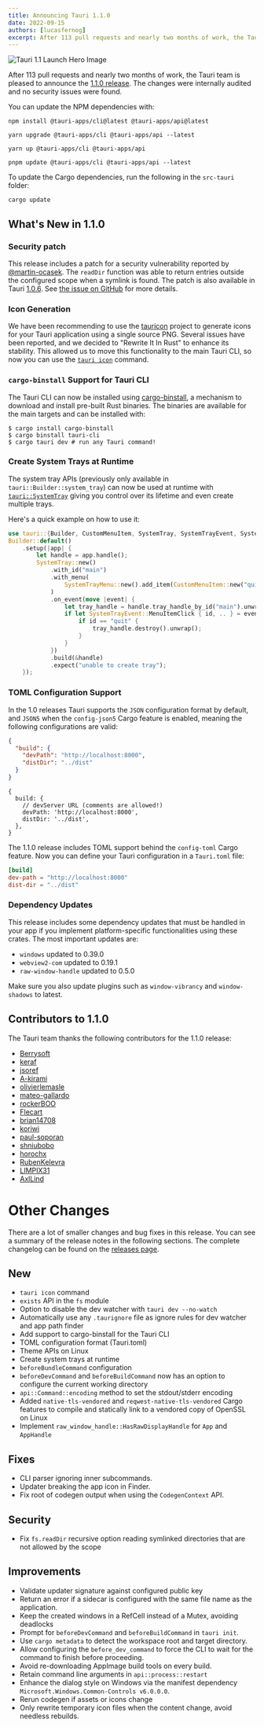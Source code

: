 ```yaml
---
title: Announcing Tauri 1.1.0
date: 2022-09-15
authors: [lucasfernog]
excerpt: After 113 pull requests and nearly two months of work, the Tauri team is pleased to announce the 1.1.0 release.
---
```


![Tauri 1.1 Launch Hero Image](./tauri_1_1_images/header.png)

After 113 pull requests and nearly two months of work, the Tauri team is pleased to announce the [1.1.0 release](https://github.com/tauri-apps/tauri/releases/tag/tauri-v1.1.0). The changes were internally audited and no security issues were found.

You can update the NPM dependencies with:

```shell
npm install @tauri-apps/cli@latest @tauri-apps/api@latest
```

```shell
yarn upgrade @tauri-apps/cli @tauri-apps/api --latest
```

```shell
yarn up @tauri-apps/cli @tauri-apps/api
```

```shell
pnpm update @tauri-apps/cli @tauri-apps/api --latest
```

To update the Cargo dependencies, run the following in the `src-tauri` folder:

```shell
cargo update
```

## What's New in 1.1.0

### Security patch

This release includes a patch for a security vulnerability reported by [@martin-ocasek](https://github.com/martin-ocasek). The `readDir` function was able to return entries outside the configured scope when a symlink is found. The patch is also available in Tauri [1.0.6](https://github.com/tauri-apps/tauri/releases/tag/tauri-v1.0.6). See [the issue on GitHub](https://github.com/tauri-apps/tauri/issues/4882) for more details.

### Icon Generation

We have been recommending to use the [tauricon](https://github.com/tauri-apps/tauricon) project to generate icons for your Tauri application using a single source PNG. Several issues have been reported, and we decided to "Rewrite It In Rust" to enhance its stability. This allowed us to move this functionality to the main Tauri CLI, so now you can use the [`tauri icon`](https://tauri.app/v1/api/cli#icon) command.

### `cargo-binstall` Support for Tauri CLI

The Tauri CLI can now be installed using [cargo-binstall](https://github.com/cargo-bins/cargo-binstall), a mechanism to download and install pre-built Rust binaries. The binaries are available for the main targets and can be installed with:

```
$ cargo install cargo-binstall
$ cargo binstall tauri-cli
$ cargo tauri dev # run any Tauri command!
```

### Create System Trays at Runtime

The system tray APIs (previously only available in `tauri::Builder::system_tray`) can now be used at runtime with [`tauri::SystemTray`](https://docs.rs/tauri/1.1.0/tauri/struct.SystemTray.html) giving you control over its lifetime and even create multiple trays.

Here's a quick example on how to use it:

```rust
use tauri::{Builder, CustomMenuItem, SystemTray, SystemTrayEvent, SystemTrayMenu};
Builder::default()
    .setup(|app| {
        let handle = app.handle();
        SystemTray::new()
            .with_id("main")
            .with_menu(
                SystemTrayMenu::new().add_item(CustomMenuItem::new("quit", "Quit"))
            )
            .on_event(move |event| {
                let tray_handle = handle.tray_handle_by_id("main").unwrap();
                if let SystemTrayEvent::MenuItemClick { id, .. } = event {
                    if id == "quit" {
                        tray_handle.destroy().unwrap();
                    }
                }
            })
            .build(&handle)
            .expect("unable to create tray");
    });
```

### TOML Configuration Support

In the 1.0 releases Tauri supports the `JSON` configuration format by default, and `JSON5` when the `config-json5` Cargo feature is enabled, meaning the following configurations are valid:

```json title=tauri.conf.json
{
  "build": {
    "devPath": "http://localhost:8000",
    "distDir": "../dist"
  }
}
```

```json5
{
  build: {
    // devServer URL (comments are allowed!)
    devPath: 'http://localhost:8000',
    distDir: '../dist',
  },
}
```

The 1.1.0 release includes TOML support behind the `config-toml` Cargo feature. Now you can define your Tauri configuration in a `Tauri.toml` file:

```toml title=Tauri.toml
[build]
dev-path = "http://localhost:8000"
dist-dir = "../dist"
```

### Dependency Updates

This release includes some dependency updates that must be handled in your app if you implement platform-specific functionalities using these crates. The most important updates are:

- `windows` updated to 0.39.0
- `webview2-com` updated to 0.19.1
- `raw-window-handle` updated to 0.5.0

Make sure you also update plugins such as `window-vibrancy` and `window-shadows` to latest.

## Contributors to 1.1.0

The Tauri team thanks the following contributors for the 1.1.0 release:

- [Berrysoft](https://github.com/Berrysoft)
- [keraf](https://github.com/keraf)
- [jsoref](https://github.com/jsoref)
- [A-kirami](https://github.com/A-kirami)
- [olivierlemasle](https://github.com/olivierlemasle)
- [mateo-gallardo](https://github.com/mateo-gallardo)
- [rockerBOO](https://github.com/rockerBOO)
- [Flecart](https://github.com/Flecart)
- [brian14708](https://github.com/brian14708)
- [koriwi](https://github.com/koriwi)
- [paul-soporan](https://github.com/paul-soporan)
- [shniubobo](https://github.com/shniubobo)
- [horochx](https://github.com/horochx)
- [RubenKelevra](https://github.com/RubenKelevra)
- [LIMPIX31](https://github.com/LIMPIX31)
- [AxlLind](https://github.com/AxlLind)

# Other Changes

There are a lot of smaller changes and bug fixes in this release. You can see a summary of the release notes in the following sections. The complete changelog can be found on the [releases page](https://tauri.app/releases).

## New

- `tauri icon` command
- `exists` API in the `fs` module
- Option to disable the dev watcher with `tauri dev --no-watch`
- Automatically use any `.taurignore` file as ignore rules for dev watcher and app path finder
- Add support to cargo-binstall for the Tauri CLI
- TOML configuration format (Tauri.toml)
- Theme APIs on Linux
- Create system trays at runtime
- `beforeBundleCommand` configuration
- `beforeDevCommand` and `beforeBuildCommand` now has an option to configure the current working directory
- `api::Command::encoding` method to set the stdout/stderr encoding
- Added `native-tls-vendored` and `reqwest-native-tls-vendored` Cargo features to compile and statically link to a vendored copy of OpenSSL on Linux
- Implement `raw_window_handle::HasRawDisplayHandle` for `App` and `AppHandle`

## Fixes

- CLI parser ignoring inner subcommands.
- Updater breaking the app icon in Finder.
- Fix root of codegen output when using the `CodegenContext` API.

## Security

- Fix `fs.readDir` recursive option reading symlinked directories that are not allowed by the scope

## Improvements

- Validate updater signature against configured public key
- Return an error if a sidecar is configured with the same file name as the application.
- Keep the created windows in a RefCell instead of a Mutex, avoiding deadlocks
- Prompt for `beforeDevCommand` and `beforeBuildCommand` in `tauri init`.
- Use `cargo metadata` to detect the workspace root and target directory.
- Allow configuring the `before_dev_command` to force the CLI to wait for the command to finish before proceeding.
- Avoid re-downloading AppImage build tools on every build.
- Retain command line arguments in `api::process::restart`
- Enhance the dialog style on Windows via the manifest dependency `Microsoft.Windows.Common-Controls v6.0.0.0`.
- Rerun codegen if assets or icons change
- Only rewrite temporary icon files when the content change, avoid needless rebuilds.
